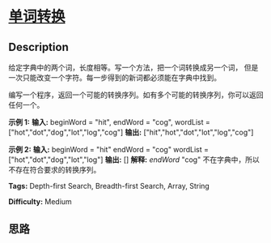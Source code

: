 # [单词转换][title]

## Description

给定字典中的两个词，长度相等。写一个方法，把一个词转换成另一个词， 但是一次只能改变一个字符。每一步得到的新词都必须能在字典中找到。

编写一个程序，返回一个可能的转换序列。如有多个可能的转换序列，你可以返回任何一个。

**示例 1:**
            **输入:**    beginWord = "hit",    endWord = "cog",    wordList = ["hot","dot","dog","lot","log","cog"]        **输出:**    ["hit","hot","dot","lot","log","cog"]    

**示例 2:**
            **输入:**    beginWord = "hit"    endWord = "cog"    wordList = ["hot","dot","dog","lot","log"]        **输出:** []        **解释:**   _endWord_ "cog" 不在字典中，所以不存在符合要求的转换序列。


**Tags:** Depth-first Search, Breadth-first Search, Array, String

**Difficulty:** Medium

## 思路

[title]: https://leetcode-cn.com/problems/word-transformer-lcci
